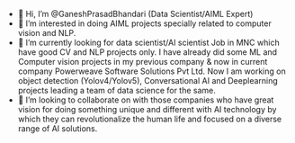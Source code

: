 - 👋 Hi, I’m @GaneshPrasadBhandari (Data Scientist/AIML Expert)
- 👀 I’m interested in doing AIML projects specially related to computer vision and NLP.
- 🌱 I’m currently looking for data scientist/AI scientist Job in MNC which have good CV and NLP projects only. I have already did some ML and Computer vision projects in my previous company & now in current company Powerweave Software Solutions Pvt Ltd. Now I am working on object detection (Yolov4/Yolov5), Conversational AI and Deeplearning projects leading a team of data science for the same. 
- 💞️ I’m looking to collaborate on with those companies who have great vision for doing something unique and different with AI technology by which they can revolutionalize 
the human life and focused on a diverse range of AI solutions.

<!---
GaneshPrasadBhandari/GaneshPrasadBhandari is a ✨ special ✨ repository because its `README.md` (this file) appears on your GitHub profile.
You can click the Preview link to take a look at your changes.
--->
